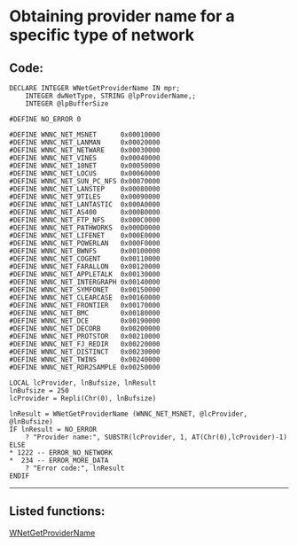 <link rel="stylesheet" type="text/css" href="../css/win32api.css">  
<link rel="stylesheet" href="https://cdnjs.cloudflare.com/ajax/libs/font-awesome/4.7.0/css/font-awesome.min.css">

# Obtaining provider name for a specific type of network

## Code:
```foxpro  
DECLARE INTEGER WNetGetProviderName IN mpr;
	INTEGER dwNetType, STRING @lpProviderName,;
	INTEGER @lpBufferSize

#DEFINE NO_ERROR 0

#DEFINE WNNC_NET_MSNET      0x00010000
#DEFINE WNNC_NET_LANMAN     0x00020000
#DEFINE WNNC_NET_NETWARE    0x00030000
#DEFINE WNNC_NET_VINES      0x00040000
#DEFINE WNNC_NET_10NET      0x00050000
#DEFINE WNNC_NET_LOCUS      0x00060000
#DEFINE WNNC_NET_SUN_PC_NFS 0x00070000
#DEFINE WNNC_NET_LANSTEP    0x00080000
#DEFINE WNNC_NET_9TILES     0x00090000
#DEFINE WNNC_NET_LANTASTIC  0x000A0000
#DEFINE WNNC_NET_AS400      0x000B0000
#DEFINE WNNC_NET_FTP_NFS    0x000C0000
#DEFINE WNNC_NET_PATHWORKS  0x000D0000
#DEFINE WNNC_NET_LIFENET    0x000E0000
#DEFINE WNNC_NET_POWERLAN   0x000F0000
#DEFINE WNNC_NET_BWNFS      0x00100000
#DEFINE WNNC_NET_COGENT     0x00110000
#DEFINE WNNC_NET_FARALLON   0x00120000
#DEFINE WNNC_NET_APPLETALK  0x00130000
#DEFINE WNNC_NET_INTERGRAPH 0x00140000
#DEFINE WNNC_NET_SYMFONET   0x00150000
#DEFINE WNNC_NET_CLEARCASE  0x00160000
#DEFINE WNNC_NET_FRONTIER   0x00170000
#DEFINE WNNC_NET_BMC        0x00180000
#DEFINE WNNC_NET_DCE        0x00190000
#DEFINE WNNC_NET_DECORB     0x00200000
#DEFINE WNNC_NET_PROTSTOR   0x00210000
#DEFINE WNNC_NET_FJ_REDIR   0x00220000
#DEFINE WNNC_NET_DISTINCT   0x00230000
#DEFINE WNNC_NET_TWINS      0x00240000
#DEFINE WNNC_NET_RDR2SAMPLE 0x00250000

LOCAL lcProvider, lnBufsize, lnResult
lnBufsize = 250
lcProvider = Repli(Chr(0), lnBufsize)

lnResult = WNetGetProviderName (WNNC_NET_MSNET, @lcProvider, @lnBufsize)
IF lnResult = NO_ERROR
	? "Provider name:", SUBSTR(lcProvider, 1, AT(Chr(0),lcProvider)-1)
ELSE
* 1222 -- ERROR_NO_NETWORK
*  234 -- ERROR_MORE_DATA
	? "Error code:", lnResult
ENDIF  
```  
***  


## Listed functions:
[WNetGetProviderName](../libraries/mpr/WNetGetProviderName.md)  
